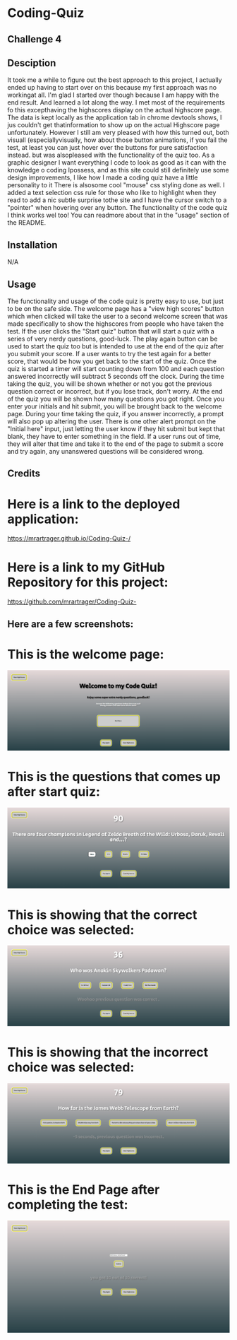 # Coding-Quiz
## Challenge 4


## Desciption 
It took me a while to figure out the best approach to this project, I actually ended up having to start over on this because my first approach was no   workingat all. I'm glad I started over though because I am happy with the end result. And learned a lot along the way. I met most of the requirements fo  this excepthaving the highscores display on the actual highscore page. The data is kept locally as the application tab in chrome devtools shows, I jus   couldn't get thatinformation to show up on the actual Highscore page unfortunately. However I still am very pleased with how this turned out, both visuall    (especiallyvisually, how about those button animations, if you fail the test, at least you can just hover over the buttons for pure satisfaction instead.  but was alsopleased with the functionality of the quiz too. As a graphic designer I want everything I code to look as good as it can with the knowledge o    coding Ipossess, and as this site could still definitely use some design improvements, I like how I made a coding quiz have a little personality to it There is alsosome cool "mouse" css styling done as well. I added a text selection css rule for those who like to highlight when they read to add a nic  subtle surprise tothe site and I have the cursor switch to a "pointer" when hovering over any button. The functionality of the code quiz I think works wel   too! You can readmore about that in the "usage" section of the README.

## Installation
 
N/A
 
## Usage
 
The functionality and usage of the code quiz is pretty easy to use, but just to be on the safe side. The welcome page has a "view high scores" button which when clicked will take the user to a second welcome screen that was made specifically to show the highscores from people who have taken the test. If the user clicks the "Start quiz" button that will start a quiz with a series of very nerdy questions, good-luck. The play again button can be used to start the quiz too but is intended to use at the end of the quiz after you submit your score. If a user wants to try the test again for a better score, that would be how you get back to the start of the quiz. Once the quiz is started a timer will start counting down from 100 and each question answered incorrectly will subtract 5 seconds off the clock. During the time taking the quiz, you will be shown whether or not you got the previous question correct or incorrect, but if you lose track, don't worry. At the end of the quiz you will be shown how many questions you got right. Once you enter your initials and hit submit, you will be brought back to the welcome page. During your time taking the quiz, if you answer incorrectly, a prompt will also pop up altering the user. There is one other alert prompt on the "Initial here" input, just letting the user know if they hit submit but kept that blank, they have to enter something in the field. If a user runs out of time, they will alter that time and take it to the end of the page to submit a score and try again, any unanswered questions will be considered wrong.


## Credits 



# Here is a link to the deployed application:

https://mrartrager.github.io/Coding-Quiz-/



# Here is a link to my GitHub Repository for this project:

https://github.com/mrartrager/Coding-Quiz-



## Here are a few screenshots:

# This is the welcome page:
![](screenshots/welcome%20page%20-%20Copy.png)


# This is the questions that comes up after start quiz:
![](screenshots/question%20page%20-%20Copy.png)


# This is showing that the correct choice was selected:
![](screenshots/correct%20question%20-%20Copy.png)


# This is showing that the incorrect choice was selected:
![](screenshots/incorrect%20question%20-%20Copy.png)


# This is the End Page after completing the test:
![](screenshots/end%20page%20-%20Copy.png)



